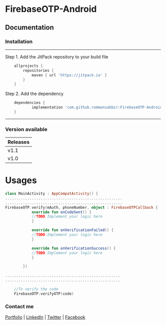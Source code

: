 # FirebaseOTP-Android

## Documentation

### Installation
---
Step 1. Add the JitPack repository to your build file 

```gradle
	allprojects {
		repositories {
			maven { url 'https://jitpack.io' }
		}
	}
```

Step 2. Add the dependency

```gradle
	dependencies {
	        implementation 'com.github.rommansabbir:FirebaseOTP-Android:Tag'
	}
```

---

### Version available

| Releases        
| ------------- |
| v1.1          |
| v1.0          |

# Usages

```kotlin
class MainActivity : AppCompatActivity() {
.....................................................
.....................................................
FirebaseOTP.verify(mAuth, phoneNumber, object : FirebaseOTPCallback {
			override fun onCodeSent() {
			//TODO Implement your logic here
			}

			override fun onVerificationFailed() {
			//TODO Implement your logic here
			}

			override fun onVerificationSuccess() {
			//TODO Implement your logic here
			}

		})
		
....................................................
....................................................

	//To verify the code
	FirebaseOTP.verifyOTP(code)

```

### Contact me
[Portfolio](https://www.rommansabbir.com/) | [LinkedIn](https://www.linkedin.com/in/rommansabbir/) | [Twitter](https://www.twitter.com/itzrommansabbir/) | [Facebook](https://www.facebook.com/itzrommansabbir/)

